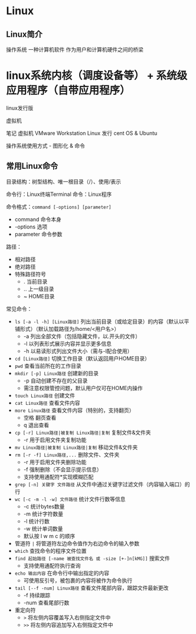 # Linux

## Linux简介

操作系统
一种计算机软件
作为用户和计算机硬件之间的桥梁

linux系统内核（调度设备等）
+
系统级应用程序（自带应用程序）
=
linux发行版

虚拟机

笔记
虚拟机 VMware Workstation
Linux 发行 cent OS & Ubuntu

操作系统使用方式 - 图形化 & 命令

## 常用Linux命令

目录结构：树型结构、唯一根目录（/）、使用/表示

命令行：Linux终端Terminal
命令：Linux程序

命令格式：`command [-options] [parameter]`
* command 命令本身
* -options 选项
* parameter 命令参数

路径：
* 相对路径
* 绝对路径
* 特殊路径符号
  * .  当前目录
  * ..  上一级目录
  * ~  HOME目录

常见命令：
* `ls [-a -l -h] [Linux路径]` 列出当前目录（或给定目录）的内容（默认以平铺形式）（默认加载路径为/home/<用户名>）
  * -a 列出全部文件（包括隐藏文件，以.开头的文件）
  * -l 以列表形式展示内容并显示更多信息
  * -h 以易读形式列出文件大小（需与-l配合使用）
* `cd [Linux路径]` 切换工作目录（默认返回用户HOME目录）
* `pwd` 查看当前所在的工作目录
* `mkdir [-p] Linux路径` 创建新的目录
  * -p 自动创建不存在的父目录
  * 需注意权限管控问题，默认用户仅可在HOME内操作
* `touch Linux路径` 创建文件
* `cat Linux路径` 查看文件内容
* `more Linux路径` 查看文件内容（特别的，支持翻页）
  * 空格 翻页查看
  * q 退出查看
* `cp [-r] Linux路径|被复制 Linux路径|复制` 复制文件&文件夹
  * -r 用于启用文件夹复制功能
* `mv Linux路径|被复制 Linux路径|复制` 移动文件&文件夹
* `rm [-r -f] Linux路径,...` 删除文件、文件夹
  * -r 用于启用文件夹删除功能
  * -f 强制删除（不会显示提示信息）
  * 支持使用通配符*实现模糊匹配
* `grep [-n] 关键字 文件路径` 从文件中通过关键字过滤文件（内容输入端口）的行
* `wc [-c -m -l -w] 文件路径` 统计文件行数等信息
  * -c 统计bytes数量
  * -m 统计字符数量
  * -l 统计行数
  * -w 统计单词数量
  * 默认按 l w m c 的顺序
* 管道符 `|` 将管道符左边命令值作为右边命令的输入参数
* `which` 查找命令的程序文件位置
* `find 起始路径 [-name 被查找文件名 或 -size [+-]n[kMG]]` 搜索文件
  * 支持使用通配符执行查询
* `echo 输出内容` 在命令行中输出指定的内容
  * 可使用反引号，被包裹的内容将被作为命令执行
* `tail [--f -num] Linux路径` 查看文件尾部内容，跟踪文件最新更改
  * -f 持续跟踪
  * -num 查看尾部行数
* 重定向符
  * `>` 将左侧内容覆盖写入右侧指定文件中
  * `>>` 将左侧内容追加写入右侧指定文件中
